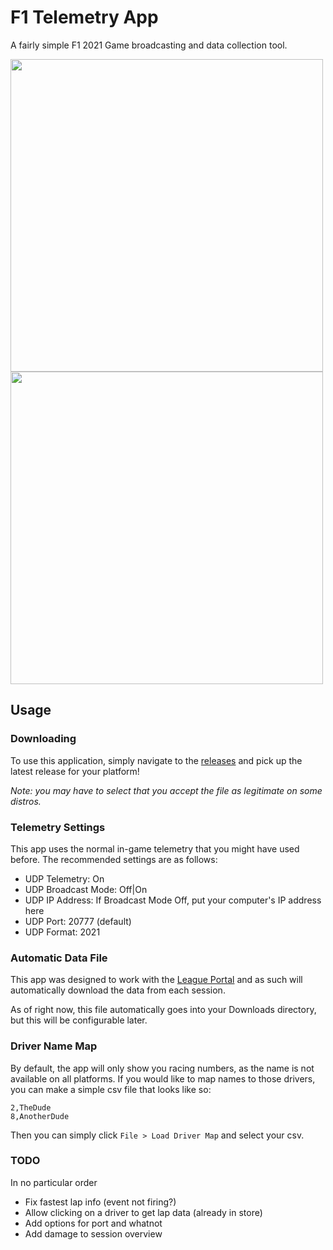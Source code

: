 # F1 Telemetry App

A fairly simple F1 2021 Game broadcasting and data collection tool.

<img src="https://user-images.githubusercontent.com/1449463/159109120-dcfeed67-55fe-40bc-9725-8383b92eadd8.png" width="500" />
<img src="https://user-images.githubusercontent.com/1449463/159109128-8c910ff4-69bb-4fcf-8bca-31d4435dfe75.png" width="500" />

## Usage

### Downloading

To use this application, simply navigate to the [releases](https://github.com/chaseconey/f1-telemetry-app/releases) and pick up the latest release for your platform!

_Note: you may have to select that you accept the file as legitimate on some distros._

### Telemetry Settings

This app uses the normal in-game telemetry that you might have used before. The recommended settings are as follows:

- UDP Telemetry: On
- UDP Broadcast Mode: Off|On
- UDP IP Address: If Broadcast Mode Off, put your computer's IP address here
- UDP Port: 20777 (default)
- UDP Format: 2021

### Automatic Data File

This app was designed to work with the [League Portal](https://github.com/chaseconey/frl) and as such will automatically download the data from each session.

As of right now, this file automatically goes into your Downloads directory, but this will be configurable later.

### Driver Name Map

By default, the app will only show you racing numbers, as the name is not available on all platforms. If you would like to map names to those drivers, you can make a simple csv file that looks like so:

```
2,TheDude
8,AnotherDude
```

Then you can simply click `File > Load Driver Map` and select your csv.

### TODO

In no particular order

- Fix fastest lap info (event not firing?)
- Allow clicking on a driver to get lap data (already in store)
- Add options for port and whatnot
- Add damage to session overview
